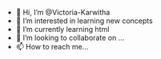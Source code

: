 - 👋 Hi, I’m @Victoria-Karwitha
- 👀 I’m interested in learning new concepts
- 🌱 I’m currently learning html
- 💞️ I’m looking to collaborate on ...
- 📫 How to reach me...

<!---
Victoria-Karwitha/Victoria-Karwitha is a ✨ special ✨ repository because its `README.md` (this file) appears on your GitHub profile.
You can click the Preview link to take a look at your changes.
--->
